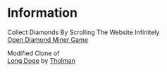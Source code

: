 # Information
Collect Diamonds By Scrolling The Website Infinitely<br>
[Open Diamond Miner Game](https://thenithinbalaji.github.io/Diamond-Miner/)

Modified Clone of <br>
[Long Doge](https://longdogechallenge.com/) by [Tholman](https://github.com/tholman)
 

